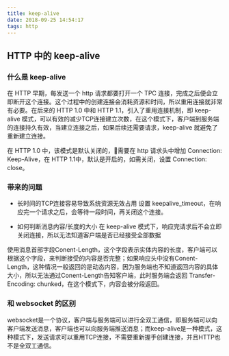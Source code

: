 ```yaml
---
title: keep-alive
date: 2018-09-25 14:54:17
tags: http
---
```


## HTTP 中的 keep-alive

<!-- more -->

### 什么是 keep-alive

在 HTTP 早期，每发送一个 http 请求都要打开一个 TPC 连接，完成之后便会立即断开这个连接。这个过程中的创建连接会消耗资源和时间，所以重用连接就非常有必要。在后来的 HTTP 1.0 中和 HTTP 1.1，引入了重用连接机制，即 keep-alive 模式，可以有效的减少TCP连接建立次数，在这个模式下，客户端到服务端的连接持久有效，当建立连接之后，如果后续还需要请求，keep-alive 就避免了重新建立连接。

在 HTTP 1.0 中，该模式是默认关闭的，需要在 http 请求头中增加 Connection: Keep-Alive，在 HTTP 1.1中，默认是开启的，如需关闭，设置 Connection: close。

### 带来的问题
* 长时间的TCP连接容易导致系统资源无效占用
设置 keepalive_timeout，在响应完一个请求之后，会等待一段时间，再关闭这个连接。

* 如何判断消息内容/长度的大小
在 keep-alive 模式下，响应完请求后不会立即关闭连接，所以无法知道客户端是否已经接受全部数据

使用消息首部字段Conent-Length，这个字段表示实体内容的长度，客户端可以根据这个字段，来判断接受的内容是否完整；如果响应头中没有Conent-Length，这种情况一般返回的是动态内容，因为服务端也不知道返回内容的具体大小，所以无法通过Conent-Length告知客户端，此时服务端会返回 Transfer-Encoding: chunked，在这个模式下，内容会被分段返回。

### 和 websocket 的区别
websocket是一个协议，客户端与服务端可以进行全双工通信，即服务端可以向客户端发送消息，客户端也可以向服务端推送消息；而keep-alive是一种模式，这种模式下，发送请求可以重用TCP连接，不需要重新握手创建连接，并且HTTP也不是全双工通信。


